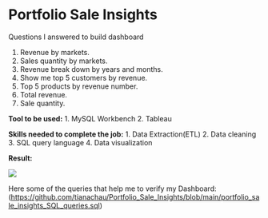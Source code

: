 # Portfolio Sale Insights
Questions I answered to build dashboard
1. Revenue by markets.
2. Sales quantity by markets.
3. Revenue break down by years and months.
4. Show me top 5 customers by revenue.
5. Top 5 products by revenue number.
6. Total revenue.
7. Sale quantity.

**Tool to be used:** 1. MySQL Workbench   2. Tableau

**Skills needed to complete the job:** 1. Data Extraction(ETL)   2. Data cleaning   3. SQL query language   4. Data visualization

**Result:**

<img src= "https://github.com/tianachau/Portfolio_Sale_Insights/blob/main/Visualization.png">

Here some of the queries that help me to verify my Dashboard:
(https://github.com/tianachau/Portfolio_Sale_Insights/blob/main/portfolio_sale_insights_SQL_queries.sql)
